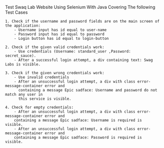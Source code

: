 Test Swaq Lab Website Using Selenium With Java Covering The following Test Cases 

    1. Check if the username and password fields are on the main screen of the application:
        - Username input has id equal to user-name
        - Password input has id equal to password
        - Login button has id equal to login-button
        
    2. Check if the given valid credentials work:
        - Use credentials (Username: standard_user ,Password: secret_sauce).
        - After a successful login attempt, a div containing text: Swag Labs is visible.

    3. Check if the given wrong credentials work:
        - Use invalid credentials
        - After an unsuccessful login attempt, a div with class error-message-container error and
          containing a message Epic sadface: Username and password do not match any user in
          this service is visible.

    4. Check for empty credentials:
        - After an unsuccessful login attempt, a div with class error-message-container error and
        containing a message Epic sadface: Username is required is visible.
        - After an unsuccessful login attempt, a div with class error-message-container error and
        containing a message Epic sadface: Password is required is visible.
